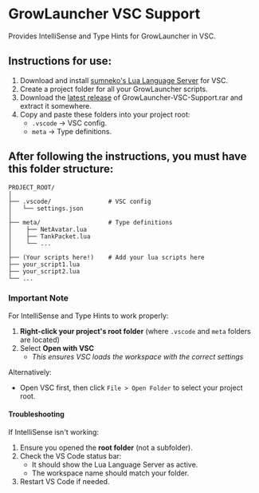 # GrowLauncher VSC Support
Provides IntelliSense and Type Hints for GrowLauncher in VSC.

## Instructions for use:
1. Download and install [sumneko's Lua Language Server](https://marketplace.visualstudio.com/items?itemName=sumneko.lua) for VSC.
2. Create a project folder for all your GrowLauncher scripts.
3. Download the [latest release](https://github.com/terenzdev/GrowLauncher-VSC-Support/releases/tag/v1.0.0) of GrowLauncher-VSC-Support.rar and extract it somewhere.
4. Copy and paste these folders into your project root:
    - `.vscode` → VSC config.
    - `meta` → Type definitions.

## After following the instructions, you must have this folder structure:
```ascii
PROJECT_ROOT/
│
├── .vscode/                # VSC config
│   └── settings.json
│
├── meta/                   # Type definitions
│    ├── NetAvatar.lua
│    ├── TankPacket.lua
│    └── ...
│
├── (Your scripts here!)    # Add your lua scripts here
├── your_script1.lua
├── your_script2.lua
└── ...
```

### Important Note
For IntelliSense and Type Hints to work properly:
1. **Right-click your project's root folder** (where `.vscode` and `meta` folders are located)
2. Select **Open with VSC**
    - *This ensures VSC loads the workspace with the correct settings*

Alternatively:
- Open VSC first, then click `File > Open Folder` to select your project root.

#### Troubleshooting  
If IntelliSense isn't working:  
1. Ensure you opened the **root folder** (not a subfolder).  
2. Check the VS Code status bar:  
   - It should show the Lua Language Server as active.  
   - The workspace name should match your folder.  
3. Restart VS Code if needed.  